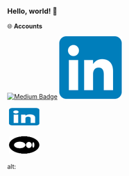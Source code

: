 ### Hello, world! 👋

🌐 **Accounts**
<p align="left">
  
[![Medium Badge](./img/medimum.svg)](https://medium.com/@bugrasimsek) 
[![Linkedin Badge](./img/linkedin.svg)](https://www.linkedin.com/in/bugra-simsek/) 

[<img title="Linkedin" alt="Linkedin" src="https://raw.githubusercontent.com/bugrasimsek/bugrasimsek/420f91f15f83b3869d4cb6d45c5fd3f5b77511cb/img/linkedin.svg" width="70" height="40" style="vertical-align:down; margin:4px"/>][linkedin]
	
[<img title="Medium" alt="Medium" src="https://raw.githubusercontent.com/bugrasimsek/bugrasimsek/081083bd7fe54f758514240d33ba08546bd84f99/img/medium.svg" width="70" height="40" style="vertical-align:down; margin:4px"/>][medium]	

alt: 

[medium]: https://medium.com/@bugrasimsek
[linkedin]:https://www.linkedin.com/in/bugra-simsek/
